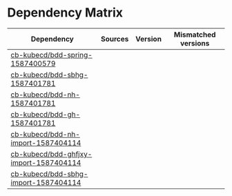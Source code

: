 # Dependency Matrix

Dependency | Sources | Version | Mismatched versions
---------- | ------- | ------- | -------------------
[cb-kubecd/bdd-spring-1587400579](https://github.com/cb-kubecd/bdd-spring-1587400579.git) |  | []() | 
[cb-kubecd/bdd-sbhg-1587401781](https://github.com/cb-kubecd/bdd-sbhg-1587401781.git) |  | []() | 
[cb-kubecd/bdd-nh-1587401781](https://github.com/cb-kubecd/bdd-nh-1587401781.git) |  | []() | 
[cb-kubecd/bdd-gh-1587401781](https://github.com/cb-kubecd/bdd-gh-1587401781.git) |  | []() | 
[cb-kubecd/bdd-nh-import-1587404114](https://github.com/cb-kubecd/bdd-nh-import-1587404114.git) |  | []() | 
[cb-kubecd/bdd-ghfjxy-import-1587404114](https://github.com/cb-kubecd/bdd-ghfjxy-import-1587404114.git) |  | []() | 
[cb-kubecd/bdd-sbhg-import-1587404114](https://github.com/cb-kubecd/bdd-sbhg-import-1587404114.git) |  | []() | 
